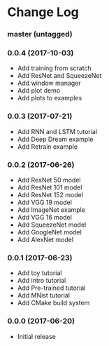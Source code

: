 Change Log
==========

### master (untagged)

### 0.0.4 (2017-10-03)

* Add training from scratch
* Add ResNet and SqueezeNet
* Add window manager
* Add plot demo
* Add plots to examples

### 0.0.3 (2017-07-21)

* Add RNN and LSTM tutorial
* Add Deep Dream example
* Add Retrain example

### 0.0.2 (2017-06-26)

* Add ResNet 50 model
* Add ResNet 101 model
* Add ResNet 152 model
* Add VGG 19 model
* Add ImageNet example
* Add VGG 16 model
* Add SqueezeNet model
* Add GoogleNet model
* Add AlexNet model

### 0.0.1 (2017-06-23)

* Add toy tutorial
* Add intro tutorial
* Add Pre-trained tutorial
* Add MNist tutorial
* Add CMake build system

### 0.0.0 (2017-06-20)

* Initial release
